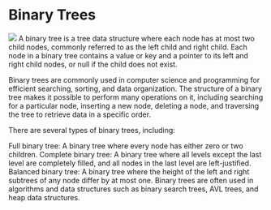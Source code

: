 <h1>Binary Trees</h1>
<img src="https://res.cloudinary.com/practicaldev/image/fetch/s--od-naD9n--/c_limit%2Cf_auto%2Cfl_progressive%2Cq_auto%2Cw_880/https://miro.medium.com/max/975/1%2APWJiwTxRdQy8A_Y0hAv5Eg.png">
A binary tree is a tree data structure where each node has at most two child nodes, commonly referred to as the left child and right child. Each node in a binary tree contains a value or key and a pointer to its left and right child nodes, or null if the child does not exist.

Binary trees are commonly used in computer science and programming for efficient searching, sorting, and data organization. The structure of a binary tree makes it possible to perform many operations on it, including searching for a particular node, inserting a new node, deleting a node, and traversing the tree to retrieve data in a specific order.

There are several types of binary trees, including:

Full binary tree: A binary tree where every node has either zero or two children.
Complete binary tree: A binary tree where all levels except the last level are completely filled, and all nodes in the last level are left-justified.
Balanced binary tree: A binary tree where the height of the left and right subtrees of any node differ by at most one.
Binary trees are often used in algorithms and data structures such as binary search trees, AVL trees, and heap data structures.
